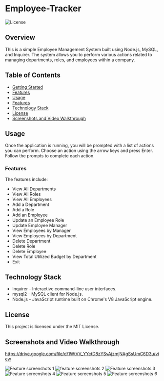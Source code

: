 # Employee-Tracker

![License](https://img.shields.io/badge/license-MIT-blue.svg)

## Overview
This is a simple Employee Management System built using Node.js, MySQL, and Inquirer. The system allows you to perform various actions related to managing departments, roles, and employees within a company.

## Table of Contents
* [Getting Started](#getting-started)
* [Features](#features)
* [Usage](#usage)
* [Features](#features)
* [Technology Stack](#technology-stack)
* [License](#license)
* [Screenshots and Video Walkthrough](#screenshots-and-video-walkthough)

## Usage
Once the application is running, you will be prompted with a list of actions you can perform. Choose an action using the arrow keys and press Enter. Follow the prompts to complete each action.

### Features
The features include:

* View All Departments
* View All Roles
* View All Employees
* Add a Department
* Add a Role
* Add an Employee
* Update an Employee Role
* Update Employee Manager
* View Employees by Manager
* View Employees by Department
* Delete Department
* Delete Role
* Delete Employee
* View Total Utilized Budget by Department
* Exit

## Technology Stack

* Inquirer - Interactive command-line user interfaces.
* mysql2 - MySQL client for Node.js.
* Node.js - JavaScript runtime built on Chrome's V8 JavaScript engine.

## License
This project is licensed under the MIT License.

## Screenshots and Video Walkthrough

https://drive.google.com/file/d/1WtVV_YYctD8zYSvAjzmjNAgSsUmC6D3u/view

![Feature screenshots 1](image.png)
![feature screenshots 2](image-1.png)
![Feature screenshots 3](image-2.png)
![Feature screenshots 4](image-3.png)
![Feature screenshots 5](image-4.png)
![Feature screenshots 6](image-5.png)